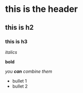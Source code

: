 # this is the header
## this is h2
### this is h3
*italics*

**bold**

*you **can** combine them*

  - bullet 1
  - bullet 2
